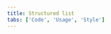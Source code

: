 ```yaml
---
title: Structured list
tabs: ['Code', 'Usage', 'Style']
---
```



<component 
    name="Structured list"
    component="structured-list" 
    variation="structured-list"
    experimental="true"
    hasReactVersion="true"
    >
</component>
<component 
    name="Structured list with selection"
    component="structured-list" 
    variation="structured-list--selection"
    experimental="true"
    hasReactVersion="true"
    >
</component>
<component-docs component="structured-list" experimental="true"
hasReactVersion="true"></component-docs>
